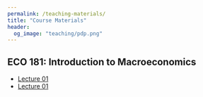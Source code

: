 ```yaml
---
permalink: /teaching-materials/
title: "Course Materials"
header: 
  og_image: "teaching/pdp.png"
---
```


##  ECO 181: Introduction to Macroeconomics 
- [Lecture 01](files/pdf/teaching-materials/ECO_181_Lecture_01.pdf)
- [Lecture 01](/files/pdf/teaching-materials/ECO_181_Lecture_01.pdf)

